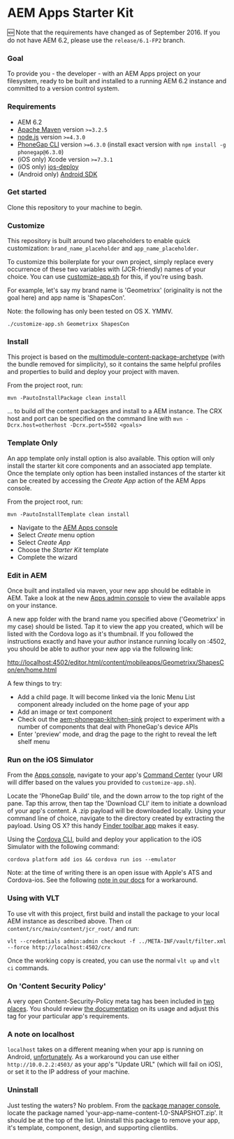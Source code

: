 AEM Apps Starter Kit
====================

:new: Note that the requirements have changed as of September 2016. If you do not have AEM 6.2, please use the `release/6.1-FP2` branch.


### Goal 

To provide you - the developer - with an AEM Apps project on your filesystem, ready to be built and installed to a running AEM 6.2 instance and committed to a version control system.


### Requirements

- AEM 6.2
- [Apache Maven](https://maven.apache.org/) version `>=3.2.5`
- [node.js](http://nodejs.org/) version `>=4.3.0`
- [PhoneGap CLI](https://github.com/phonegap/phonegap-cli) version `>=6.3.0` (install exact version with `npm install -g phonegap@6.3.0`)
- (iOS only) Xcode version `>=7.3.1`
- (iOS only) [ios-deploy](https://github.com/phonegap/ios-deploy) 
- (Android only) [Android SDK](https://developer.android.com/sdk/index.html)


### Get started

Clone this repository to your machine to begin.


### Customize

This repository is built around two placeholders to enable quick customization: `brand_name_placeholder` and `app_name_placeholder`.

To customize this boilerplate for your own project, simply replace every occurrence of these two variables with (JCR-friendly) names of your choice. You can use [customize-app.sh](customize-app.sh) for this, if you're using bash.

For example, let's say my brand name is 'Geometrixx' (originality is not the goal here) and app name is 'ShapesCon'. 

Note: the following has only been tested on OS X. YMMV.

	./customize-app.sh Geometrixx ShapesCon


### Install

This project is based on the [multimodule-content-package-archetype](http://dev.day.com/content/docs/en/aem/6-0/develop/how-tos/vlt-mavenplugin.html#multimodule-content-package-archetype) (with the bundle removed for simplicity), so it contains the same helpful profiles and properties to build and deploy your project with maven.

From the project root, run:

    mvn -PautoInstallPackage clean install 

... to build *all* the content packages and install to a AEM instance. The CRX host and port can be specified on the command line with `mvn -Dcrx.host=otherhost -Dcrx.port=5502 <goals>`

### Template Only

An app template only install option is also available. This option will only install the starter kit core components and an associated app template.
Once the template only option has been installed instances of the starter kit can be created by accessing the *Create App* action of the AEM Apps console.

From the project root, run:

    mvn -PautoInstallTemplate clean install 

- Navigate to the [AEM Apps console](http://localhost:4502/aem/apps.html/content/mobileapps)
- Select *Create* menu option
- Select *Create App*
- Choose the *Starter Kit* template
- Complete the wizard


### Edit in AEM

Once built and installed via maven, your new app should be editable in AEM. Take a look at the new [Apps admin console](http://localhost:4502/aem/apps.html/content/mobileapps) to view the available apps on your instance.

A new app folder with the brand name you specified above ('Geometrixx' in my case) should be listed. Tap it to view the app you created, which will be listed with the Cordova logo as it's thumbnail. If you followed the instructions exactly and have your author instance running locally on :4502, you should be able to author your new app via the following link:

[http://localhost:4502/editor.html/content/mobileapps/Geometrixx/ShapesCon/en/home.html](http://localhost:4502/editor.html/content/mobileapps/Geometrixx/ShapesCon/en/home.html)

A few things to try:

- Add a child page. It will become linked via the Ionic Menu List component already included on the home page of your app
- Add an image or text component
- Check out the [aem-phonegap-kitchen-sink](https://github.com/blefebvre/aem-phonegap-kitchen-sink) project to experiment with a number of components that deal with PhoneGap's device APIs
- Enter 'preview' mode, and drag the page to the right to reveal the left shelf menu


### Run on the iOS Simulator

From the [Apps console](http://localhost:4502/aem/apps.html/content/mobileapps), navigate to your app's [Command Center](http://localhost:4502/libs/mobileapps/admin/content/dashboard.html/content/mobileapps/Geometrixx/ShapesCon/shell) (your URI will differ based on the values you provided to `customize-app.sh`).

Locate the 'PhoneGap Build' tile, and the down arrow to the top right of the pane. Tap this arrow, then tap the 'Download CLI' item to initiate a download of your app's content. A .zip payload will be downloaded locally. Using your command line of choice, navigate to the directory created by extracting the payload. Using OS X? this handy [Finder toolbar app](https://github.com/jbtule/cdto) makes it easy.

Using the [Cordova CLI](https://github.com/apache/cordova-cli/), build and deploy your application to the iOS Simulator with the following command:

    cordova platform add ios && cordova run ios --emulator

Note: at the time of writing there is an open issue with Apple's ATS and Cordova-ios. See the following [note in our docs](http://docs.adobe.com/docs/en/aem/6-1/develop/mobile-apps/apps.html#Developing%20for%20IOS%209%20and%20HTTP%20hosts) for a workaround.


### Using with VLT

To use vlt with this project, first build and install the package to your local AEM instance as described above. Then `cd content/src/main/content/jcr_root/` and run:

    vlt --credentials admin:admin checkout -f ../META-INF/vault/filter.xml --force http://localhost:4502/crx

Once the working copy is created, you can use the normal ``vlt up`` and ``vlt ci`` commands.


### On 'Content Security Policy'

A very open Content-Security-Policy meta tag has been included in [two](content-shell/src/main/content/jcr_root/apps/brand_name_placeholder/app_name_placeholder/components/ng-ionic-page/css_clientlibs.jsp) [places](content-shell/src/main/content/jcr_root/apps/brand_name_placeholder/app_name_placeholder/components/splash-page/headlibs.jsp). You should review [the documentation](https://github.com/apache/cordova-plugin-whitelist#content-security-policy) on its usage and adjust this tag for your particular app's requirements.


### A note on localhost

`localhost` takes on a different meaning when your app is running on Android, [unfortunately](http://developer.android.com/tools/devices/emulator.html#networkaddresses). As a workaround you can use either `http://10.0.2.2:4503/` as your app's "Update URL" (which will fail on iOS), or set it to the IP address of your machine.


### Uninstall

Just testing the waters? No problem. From the [package manager console](http://localhost:4502/crx/packmgr/index.jsp), locate the package named 'your-app-name-content-1.0-SNAPSHOT.zip'. It should be at the top of the list. Uninstall this package to remove your app, it's template, component, design, and supporting clientlibs.


